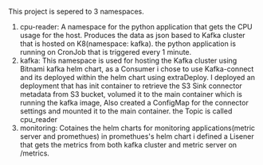 This project is sepered to 3 namespaces.
1. cpu-reader:
   A namespace for the python application that gets the CPU usage for the host.
   Produces the data as json based to Kafka cluster that is hosted on K8(namespace: kafka).
   the python application is running on CronJob that is triggered every 1 minute.
2. kafka:
   This namespace is used for hosting the Kafka cluster using Bitnami kafka helm chart,
   as a Consumer i chose to use Kafka-connect and its deployed within the helm chart using extraDeploy.
   I deployed an deployment that has init container to retrieve the S3 Sink connector metadata from S3 bucket, volumed it to the main container which is running the kafka image,
   Also created a ConfigMap for the connector settings and mounted it to the main container.
   the Topic is called cpu_reader
4. monitoring:
   Cotaines the helm charts for monitoring applications(metric server and promethues)
   in promethues's helm chart i defined a Lisener that gets the metrics from both kafka cluster and metric server on /metrics.
   
